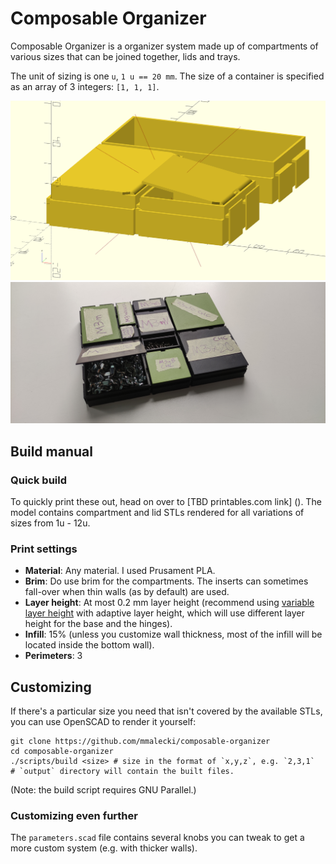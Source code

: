 # Composable Organizer
Composable Organizer is a organizer system made up of compartments of various sizes
that can be joined together, lids and trays.

The unit of sizing is one `u`, `1 u == 20 mm`. The size of a container is
specified as an array of 3 integers: `[1, 1, 1]`.

![OpenSCAD render of some compartments](docs/img/mockup.png)
![Compartments in use](docs/img/in-use.jpg)

## Build manual

### Quick build
To quickly print these out, head on over to [TBD printables.com link] (). The 
model contains compartment and lid STLs rendered for all variations of sizes
from 1u - 12u.

### Print settings
* **Material**: Any material. I used Prusament PLA.
* **Brim**: Do use brim for the compartments. The inserts can sometimes fall-over
  when thin walls (as by default) are used.
* **Layer height**: At most 0.2 mm layer height (recommend using [variable layer height](https://help.prusa3d.com/article/variable-layer-height-function_1750)
  with adaptive layer height, which will use different layer height for the
  base and the hinges).
* **Infill**: 15% (unless you customize wall thickness, most of the infill will be
  located inside the bottom wall).
* **Perimeters**: 3

## Customizing
If there's a particular size you need that isn't covered by the available STLs,
you can use OpenSCAD to render it yourself:

```
git clone https://github.com/mmalecki/composable-organizer
cd composable-organizer
./scripts/build <size> # size in the format of `x,y,z`, e.g. `2,3,1`
# `output` directory will contain the built files.
```

(Note: the build script requires GNU Parallel.)

### Customizing even further
The `parameters.scad` file contains several knobs you can tweak to get a more
custom system (e.g. with thicker walls).
